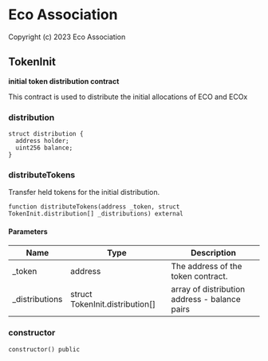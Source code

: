 # Eco Association

Copyright (c) 2023 Eco Association

## TokenInit

**initial token distribution contract**

This contract is used to distribute the initial allocations of ECO and ECOx

### distribution

```solidity
struct distribution {
  address holder;
  uint256 balance;
}
```

### distributeTokens

Transfer held tokens for the initial distribution.

  ```solidity
  function distributeTokens(address _token, struct TokenInit.distribution[] _distributions) external
  ```
#### Parameters

| Name | Type | Description |
| ---- | ---- | ----------- |
| _token | address | The address of the token contract. |
| _distributions | struct TokenInit.distribution[] | array of distribution address - balance pairs |

### constructor

  ```solidity
  constructor() public
  ```

